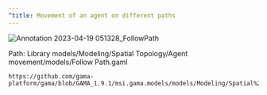 ```yaml
---
^title: Movement of an agent on different paths
---
```


![Annotation 2023-04-19 051328_FollowPath](https://user-images.githubusercontent.com/4437331/232958211-34dbe59f-ae3a-49c8-87f9-5c350ed0d837.png)

Path: Library models/Modeling/Spatial Topology/Agent movement/models/Follow Path.gaml

```gaml reference
https://github.com/gama-platform/gama/blob/GAMA_1.9.1/msi.gama.models/models/Modeling/Spatial%20Topology/Agent%20movement/models/Follow%20Path.gaml
```

